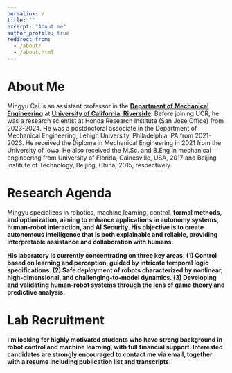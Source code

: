 ```yaml
---
permalink: /
title: ""
excerpt: "About me"
author_profile: true
redirect_from: 
  - /about/
  - /about.html
---
```


About Me
======

Mingyu Cai is an assistant professor in the <a href="https://www.me.ucr.edu/"><b>Department of Mechanical Engineering</b></a>
 at <a href="https://www.ucr.edu/"><b>University of California, Riverside</b></a>. Before joining UCR, he was a research scientist at Honda Research Institute (San Jose Office) from 2023-2024.
He was a postdoctoral associate in the Department of Mechanical Engineering, Lehigh University, Philadelphia, PA from 2021-2023. He received the Diploma in Mechanical Engineering in 2021 from the University of Iowa. He also received the M.Sc. and B.Eng in mechanical engineering from University of Florida, Gainesville, USA, 2017 and Beijing Institute of Technology, Beijing, China, 2015, respectively. 

Research Agenda
======
Mingyu specializes in robotics, machine learning, control, <b>formal methods<b>, and optimization, aiming to enhance applications in <b>autonomy systems<b>, <b>human-robot interaction<b>, and <b>AI Security<b>. His objective is to create autonomous intelligence that is both explainable and reliable, providing <b>interpretable<b> assistance and collaboration with humans.

His laboratory is currently concentrating on three key areas:
(1) Control based on learning and perception, guided by intricate temporal logic specifications.
(2) Safe deployment of robots characterized by nonlinear, high-dimensional, and challenging-to-model dynamics.
(3) Developing and validating human-robot systems through the lens of game theory and predictive analysis.

Lab Recruitment
======
<b>I’m looking for highly motivated students<b> who have strong background in robot control and machine learning, with full financial support. Interested candidates are strongly encouraged to contact me via email, together with a resume including publication list and transcripts.

